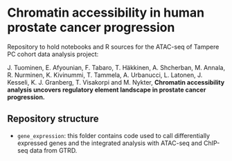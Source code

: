 # Chromatin accessibility in human prostate cancer progression

Repository to hold notebooks and R sources for the ATAC-seq of Tampere PC cohort data analysis project: 

J. Tuominen, E. Afyounian, F. Tabaro, T. Häkkinen, A. Shcherban, M. Annala, R. Nurminen, K. Kivinummi, T. Tammela, A. Urbanucci, L. Latonen, J. Kesseli, K. J. Granberg, T. Visakorpi and M. Nykter, **Chromatin accessibility analysis uncovers regulatory element landscape in prostate cancer progression.**

## Repository structure

- `gene_expression`: this folder contains code used to call differentially expressed genes and the integrated analysis with ATAC-seq and ChIP-seq data from GTRD.

